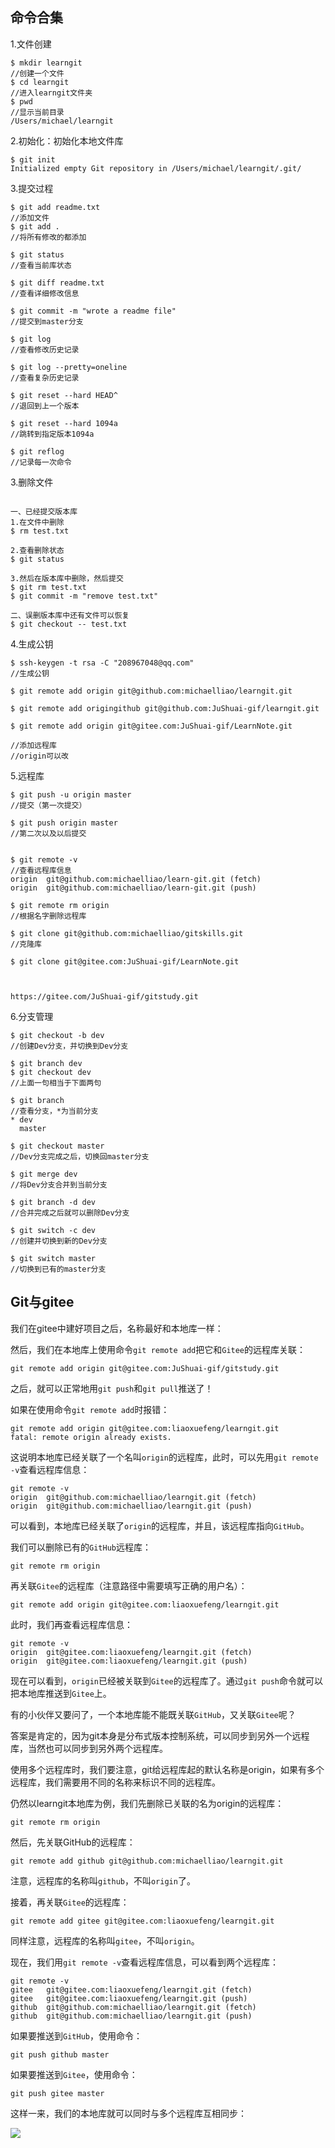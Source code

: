 ## 命令合集  

1.文件创建
```
$ mkdir learngit
//创建一个文件
$ cd learngit
//进入learngit文件夹
$ pwd
//显示当前目录
/Users/michael/learngit

```

2.初始化：初始化本地文件库
```
$ git init
Initialized empty Git repository in /Users/michael/learngit/.git/

```

3.提交过程
```
$ git add readme.txt
//添加文件
$ git add .
//将所有修改的都添加

$ git status
//查看当前库状态

$ git diff readme.txt 
//查看详细修改信息

$ git commit -m "wrote a readme file"
//提交到master分支

$ git log
//查看修改历史记录

$ git log --pretty=oneline
//查看复杂历史记录

$ git reset --hard HEAD^
//退回到上一个版本

$ git reset --hard 1094a
//跳转到指定版本1094a

$ git reflog
//记录每一次命令

```
3.删除文件
```

一、已经提交版本库
1.在文件中删除
$ rm test.txt

2.查看删除状态
$ git status

3.然后在版本库中删除，然后提交
$ git rm test.txt
$ git commit -m "remove test.txt"

二、误删版本库中还有文件可以恢复
$ git checkout -- test.txt
```

4.生成公钥
```
$ ssh-keygen -t rsa -C "208967048@qq.com"
//生成公钥

$ git remote add origin git@github.com:michaelliao/learngit.git

$ git remote add origingithub git@github.com:JuShuai-gif/learngit.git

$ git remote add origin git@gitee.com:JuShuai-gif/LearnNote.git

//添加远程库
//origin可以改
```

5.远程库
```
$ git push -u origin master
//提交（第一次提交）

$ git push origin master
//第二次以及以后提交


$ git remote -v
//查看远程库信息
origin  git@github.com:michaelliao/learn-git.git (fetch)
origin  git@github.com:michaelliao/learn-git.git (push)

$ git remote rm origin
//根据名字删除远程库

$ git clone git@github.com:michaelliao/gitskills.git
//克隆库

$ git clone git@gitee.com:JuShuai-gif/LearnNote.git



https://gitee.com/JuShuai-gif/gitstudy.git
```

6.分支管理

```
$ git checkout -b dev
//创建Dev分支，并切换到Dev分支

$ git branch dev
$ git checkout dev
//上面一句相当于下面两句

$ git branch
//查看分支，*为当前分支
* dev
  master

$ git checkout master
//Dev分支完成之后，切换回master分支

$ git merge dev
//将Dev分支合并到当前分支

$ git branch -d dev
//合并完成之后就可以删除Dev分支

$ git switch -c dev
//创建并切换到新的Dev分支

$ git switch master
//切换到已有的master分支

```

## Git与gitee  
我们在gitee中建好项目之后，名称最好和本地库一样：

然后，我们在本地库上使用命令`git remote add`把它和`Gitee`的远程库关联：

```
git remote add origin git@gitee.com:JuShuai-gif/gitstudy.git
```

之后，就可以正常地用`git push`和`git pull`推送了！

如果在使用命令`git remote add`时报错：

```
git remote add origin git@gitee.com:liaoxuefeng/learngit.git
fatal: remote origin already exists.
```

这说明本地库已经关联了一个名叫`origin`的远程库，此时，可以先用`git remote -v`查看远程库信息：

```
git remote -v
origin	git@github.com:michaelliao/learngit.git (fetch)
origin	git@github.com:michaelliao/learngit.git (push)
```

可以看到，本地库已经关联了`origin`的远程库，并且，该远程库指向`GitHub`。


我们可以删除已有的`GitHub`远程库：

```
git remote rm origin
```

再关联`Gitee`的远程库（注意路径中需要填写正确的用户名）：

```
git remote add origin git@gitee.com:liaoxuefeng/learngit.git
```

此时，我们再查看远程库信息：

```
git remote -v
origin	git@gitee.com:liaoxuefeng/learngit.git (fetch)
origin	git@gitee.com:liaoxuefeng/learngit.git (push)
```

现在可以看到，`origin`已经被关联到`Gitee`的远程库了。通过`git push`命令就可以把本地库推送到`Gitee`上。

有的小伙伴又要问了，一个本地库能不能既关联`GitHub`，又关联`Gitee`呢？

答案是肯定的，因为git本身是分布式版本控制系统，可以同步到另外一个远程库，当然也可以同步到另外两个远程库。

使用多个远程库时，我们要注意，git给远程库起的默认名称是origin，如果有多个远程库，我们需要用不同的名称来标识不同的远程库。

仍然以learngit本地库为例，我们先删除已关联的名为origin的远程库：

```
git remote rm origin
```

然后，先关联GitHub的远程库：

```
git remote add github git@github.com:michaelliao/learngit.git
```

注意，远程库的名称叫`github`，不叫`origin`了。

接着，再关联`Gitee`的远程库：

```
git remote add gitee git@gitee.com:liaoxuefeng/learngit.git
```

同样注意，远程库的名称叫`gitee`，不叫`origin`。

现在，我们用`git remote -v`查看远程库信息，可以看到两个远程库：

```
git remote -v
gitee	git@gitee.com:liaoxuefeng/learngit.git (fetch)
gitee	git@gitee.com:liaoxuefeng/learngit.git (push)
github	git@github.com:michaelliao/learngit.git (fetch)
github	git@github.com:michaelliao/learngit.git (push)
```

如果要推送到`GitHub`，使用命令：

```
git push github master
```

如果要推送到`Gitee`，使用命令：

```
git push gitee master
```

这样一来，我们的本地库就可以同时与多个远程库互相同步：

![](https://gitee.com/JuShuai-gif/blog-image/raw/master/20220111061753.png)




























